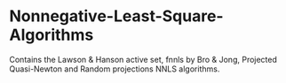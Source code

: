 # Nonnegative-Least-Square-Algorithms
Contains the Lawson &amp; Hanson active set, fnnls by Bro &amp; Jong, Projected Quasi-Newton and Random projections NNLS algorithms.
